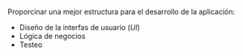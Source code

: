 Proporcinar una mejor estructura para el desarrollo de la aplicación:

- Diseño de la interfas de usuario (_UI_)
- Lógica de negocios
- Testeo
